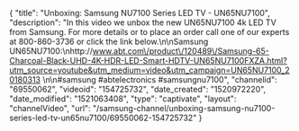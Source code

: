 {
    "title": "Unboxing: Samsung NU7100 Series LED TV - UN65NU7100",
    "description": "In this video we unbox the new UN65NU7100 4k LED TV from Samsung.  For more details or to place an order call one of our experts at 800-860-3736 or click the link below.\n\nSamsung UN65NU7100:\nhttp:\/\/www.abt.com\/product\/120489\/Samsung-65-Charcoal-Black-UHD-4K-HDR-LED-Smart-HDTV-UN65NU7100FXZA.html?utm_source=youtube&utm_medium=video&utm_campaign=UN65NU7100_20180313 \n\n#samsung #abtelectronics #samsungnu7100",
    "channelid": "69550062",
    "videoid": "154725732",
    "date_created": "1520972220",
    "date_modified": "1521063408",
    "type": "captivate",
    "layout": "channelVideo",
    "url": "\/samsung-channel\/unboxing-samsung-nu7100-series-led-tv-un65nu7100\/69550062-154725732"
}
